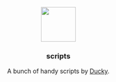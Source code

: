 <p align="center">
  <a href="https://github.com/electricduck/scripts">
    <img src="https://i.imgur.com/o6S0OiU.png" width="80" height="80">
  </a>

  <h3 align="center">scripts</h3>

  <p align="center">
    A bunch of handy scripts by <a href="https://github.com/electricduck">Ducky</a>.
  </p>
</p>
